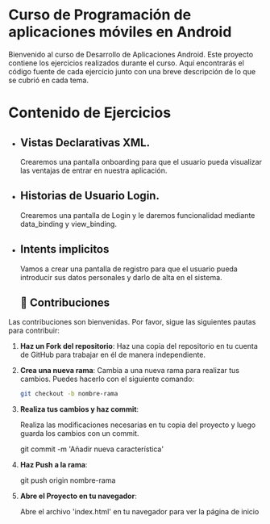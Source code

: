 # Curso de Programación de aplicaciones móviles en Android

Bienvenido al curso de Desarrollo de Aplicaciones Android. Este proyecto contiene los ejercicios realizados durante el curso. Aquí encontrarás el código fuente de cada ejercicio junto con una breve descripción de lo que se cubrió en cada tema.

# Contenido de Ejercicios

- ## Vistas Declarativas XML.
  Crearemos una pantalla onboarding para que el usuario pueda visualizar las ventajas de entrar en nuestra aplicación.
- ## Historias de Usuario Login.
   Crearemos una pantalla de Login y le daremos funcionalidad mediante data_binding y view_binding.
- ## Intents implicitos
  Vamos a crear una pantalla de registro para que el usuario pueda introducir sus datos personales y darlo de alta en el sistema.

  ## 🤝 Contribuciones

Las contribuciones son bienvenidas. Por favor, sigue las siguientes pautas para contribuir:

1. **Haz un Fork del repositorio**:
   Haz una copia del repositorio en tu cuenta de GitHub para trabajar en él de manera independiente.

2. **Crea una nueva rama**:
   Cambia a una nueva rama para realizar tus cambios. Puedes hacerlo con el siguiente comando:

   ```bash
   git checkout -b nombre-rama

3. **Realiza tus cambios y haz commit**:

   Realiza las modificaciones necesarias en tu copia del proyecto y luego guarda los cambios con un commit.

   git commit -m 'Añadir nueva característica'

4. **Haz Push a la rama**:

   git push origin nombre-rama
   
4. **Abre el Proyecto en tu navegador**:

   Abre el archivo 'index.html' en tu navegador para ver la página de inicio



